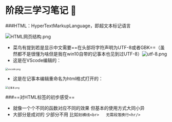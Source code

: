 # 阶段三学习笔记 🎅

###HTML：HyperTextMarkupLanguage，即超文本标记语言

![HTML网页结构.png](https://github.com/ITAwenya/-/blob/main/HTML%E7%BD%91%E9%A1%B5%E7%BB%93%E6%9E%84.png?raw=true)

+ 菜鸟有提到若是显示中文需要==在头部将字符声明为UTF-8或者GBK==（虽然都不是很懂为啥但是我在win10自带的记事本也见到过UTF-8）![utf-8.png](https://github.com/ITAwenya/-/blob/main/utf-8.png?raw=true)
+ 这是在VScode编辑的：

<img src="https://github.com/ITAwenya/-/blob/main/vscode.png?raw=true" alt="vscode.png" style="zoom: 50%;" />

+ 这是在记事本编辑重命名为html格式打开的：

<img src="https://github.com/ITAwenya/-/blob/main/%E8%AE%B0%E4%BA%8B%E6%9C%AC.png?raw=true" alt="记事本.png" style="zoom: 50%;" />

###==对HTML标签的初步感受==

+ 就像一个个不同的函数对应不同的效果 但基本的使用方式大同小异
+ 大部分是成对的 少部分不用 比如`划横线<br>   无需段落换行<hr/>`

  
